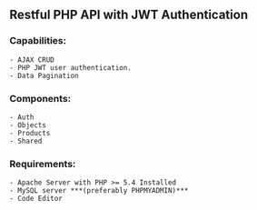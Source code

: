 ## Restful PHP API with JWT Authentication

### Capabilities:
    - AJAX CRUD
    - PHP JWT user authentication.
    - Data Pagination

### Components:
    - Auth
    - Objects
    - Products
    - Shared

### Requirements:
    - Apache Server with PHP >= 5.4 Installed
    - MySQL server ***(preferably PHPMYADMIN)***
    - Code Editor
